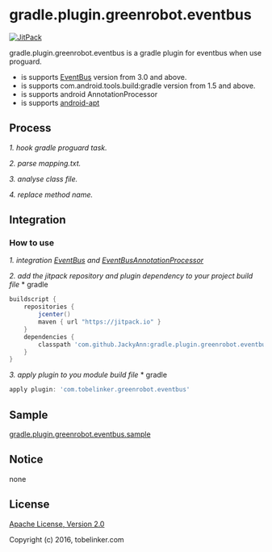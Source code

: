 # gradle.plugin.greenrobot.eventbus
[![JitPack](https://jitpack.io/v/JackyAnn/gradle.plugin.greenrobot.eventbus.svg)](https://jitpack.io/#JackyAnn/gradle.plugin.greenrobot.eventbus)

gradle.plugin.greenrobot.eventbus is a gradle plugin for eventbus when use proguard.
* is supports [EventBus](https://github.com/greenrobot/EventBus) version from 3.0 and above.
* is supports com.android.tools.build:gradle version from 1.5 and above.
* is supports android AnnotationProcessor
* is supports [android-apt](https://bitbucket.org/hvisser/android-apt)


## Process
*1. hook gradle proguard task.*

*2. parse mapping.txt.*

*3. analyse class file.*

*4. replace method name.*

## Integration

### How to use
*1. integration [EventBus](https://github.com/greenrobot/EventBus) and [EventBusAnnotationProcessor](https://github.com/greenrobot/EventBus/tree/master/EventBusAnnotationProcessor)*

*2. add the jitpack repository and plugin dependency to your project build file*
	* gradle
```gradle
buildscript {
    repositories {
        jcenter()
        maven { url "https://jitpack.io" }
    }
    dependencies {
        classpath 'com.github.JackyAnn:gradle.plugin.greenrobot.eventbus:v1.0'
    }
}
```

*3. apply plugin to you module build file*
	* gradle
```gradle
apply plugin: 'com.tobelinker.greenrobot.eventbus'
```

## Sample
[gradle.plugin.greenrobot.eventbus.sample](https://github.com/JackyAnn/gradle.plugin.greenrobot.eventbus.sample)

## Notice
none

## License

[Apache License, Version 2.0](http://www.apache.org/licenses/LICENSE-2.0.html)

Copyright (c) 2016, tobelinker.com
